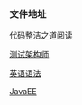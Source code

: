### 文件地址

[代码整洁之道阅读](https://www.processon.com/view/5b6ba82fe4b0555b39daa297#map)

[测试架构师](https://www.processon.com/view/5c55669de4b08a7683bc04eb#map)

[英语语法](https://www.processon.com/view/58830b99e4b087b116300113#map)

[JavaEE](https://www.processon.com/view/5c497343e4b0fa03cea5ab39#map)

[]()